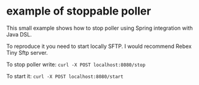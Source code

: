 # example of stoppable poller

This small example shows how to stop poller using Spring integration with Java DSL.

To reproduce it you need to start locally SFTP. I would recommend Rebex Tiny Sftp server.

To stop poller write:
`curl -X POST localhost:8080/stop`

To start it: `curl -X POST localhost:8080/start`

